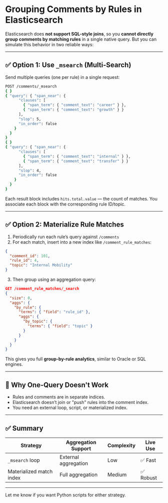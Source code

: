 # Grouping Comments by Rules in Elasticsearch

Elasticsearch does **not support SQL-style joins**, so you **cannot directly group comments by matching rules** in a single native query. But you can simulate this behavior in two reliable ways:

---

## ✅ Option 1: Use `_msearch` (Multi-Search)

Send multiple queries (one per rule) in a single request:

```bash
POST /comments/_msearch
{ }
{ "query": { "span_near": {
      "clauses": [
        { "span_term": { "comment_text": "career" } },
        { "span_term": { "comment_text": "growth" } }
      ],
      "slop": 5,
      "in_order": false
    }
  }
}
{ }
{ "query": { "span_near": {
      "clauses": [
        { "span_term": { "comment_text": "internal" } },
        { "span_term": { "comment_text": "transfer" } }
      ],
      "slop": 4,
      "in_order": false
    }
  }
}
```

Each result block includes `hits.total.value` — the count of matches. You associate each block with the corresponding rule ID/topic.

---

## ✅ Option 2: Materialize Rule Matches

1. Periodically run each rule’s query against `/comments`
2. For each match, insert into a new index like `/comment_rule_matches`:

```json
{
  "comment_id": 101,
  "rule_id": 4,
  "topic": "Internal Mobility"
}
```

3. Then group using an aggregation query:

```json
GET /comment_rule_matches/_search
{
  "size": 0,
  "aggs": {
    "by_rule": {
      "terms": { "field": "rule_id" },
      "aggs": {
        "by_topic": {
          "terms": { "field": "topic" }
        }
      }
    }
  }
}
```

This gives you full **group-by-rule analytics**, similar to Oracle or SQL engines.

---

## 🚫 Why One-Query Doesn't Work

- Rules and comments are in separate indices.
- Elasticsearch doesn’t join or "push" rules into the comment index.
- You need an external loop, script, or materialized index.

---

## ✅ Summary

| Strategy                 | Aggregation Support | Complexity | Live Use |
|--------------------------|---------------------|------------|----------|
| `_msearch` loop          | External aggregation| Low        | ✅ Fast   |
| Materialized match index| Full aggregation    | Medium     | ✅ Robust |

---

Let me know if you want Python scripts for either strategy.
